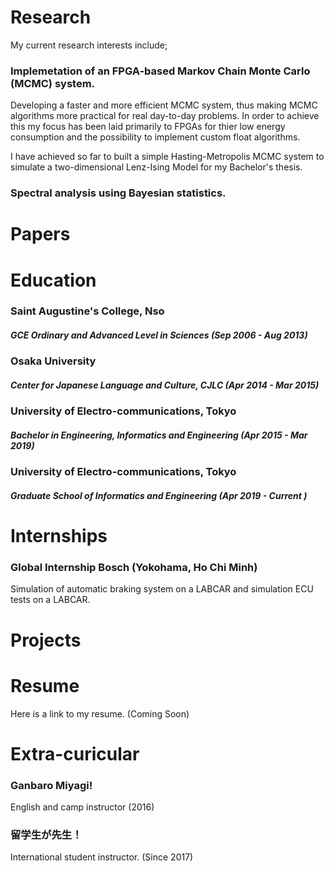 # Research

My current research interests include;

### Implemetation of an FPGA-based Markov Chain Monte Carlo (MCMC) system.

Developing a faster and more efficient MCMC system, thus making MCMC algorithms more practical for real day-to-day problems. In order to achieve this my focus has been laid primarily to FPGAs for thier low energy consumption and the possibility to implement custom float algorithms. 

I have achieved so far to built a simple Hasting-Metropolis MCMC system to simulate a two-dimensional Lenz-Ising Model for my Bachelor's thesis.

### Spectral analysis using Bayesian statistics.


# Papers

# Education

### Saint Augustine's College, Nso 
##### GCE Ordinary and Advanced Level in Sciences (Sep 2006 - Aug 2013)

### Osaka University 
##### Center for Japanese Language and Culture, CJLC (Apr 2014 - Mar 2015)

### University of Electro-communications, Tokyo 
##### Bachelor in Engineering, Informatics and Engineering (Apr 2015 - Mar 2019)

### University of Electro-communications, Tokyo 
##### Graduate School of Informatics and Engineering (Apr 2019 - Current )

# Internships

### Global Internship Bosch (Yokohama, Ho Chi Minh)

Simulation of automatic braking system on a LABCAR and simulation ECU tests on a LABCAR. 

# Projects

# Resume

Here is a link to my resume. (Coming Soon)

# Extra-curicular

### Ganbaro Miyagi! 

English and camp instructor (2016)

### 留学生が先生！

International student  instructor. (Since 2017)

